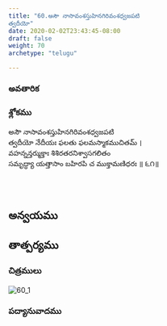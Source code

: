 ```yaml
---
title: "60.అసౌ నాసావంశస్తుహినగిరివంశధ్వజపటి
త్వదీయో"
date: 2020-02-02T23:43:45-08:00
draft: false
weight: 70
archetype: "telugu"

---
```


### అవతారిక


### శ్లోకము

అసౌ నాసావంశస్తుహినగిరివంశధ్వజపటి
<br/>త్వదీయో నేదీయః ఫలతు ఫలమస్మాకముచితమ్ ।
<br/>వహన్నన్తర్ముక్తాః శిశిరతరనిశ్వాసగలితం
<br/>సమృద్ధ్యా యత్తాసాం బహిరపి చ ముక్తామణిధరః ॥ ౬౧॥
<br/>

<br/><br/>

## అన్వయము 


## తాత్పర్యము 

### చిత్రములు 

![60_1](/images/sl/manual/SL_V60.jpg)

### పద్యానువాదము
